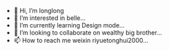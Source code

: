 - 👋 Hi, I’m longlong
- 👀 I’m interested in belle...
- 🌱 I’m currently learning Design mode...
- 💞️ I’m looking to collaborate on wealthy big brother...
- 📫 How to reach me weixin riyuetonghui2000...

<!---
tanzhenwu123/tanzhenwu123 is a ✨ special ✨ repository because its `README.md` (this file) appears on your GitHub profile.
You can click the Preview link to take a look at your changes.
--->
